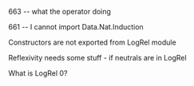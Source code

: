 663 -- what the operator doing

661 -- I cannot import Data.Nat.Induction

Constructors are not exported from LogRel module

Reflexivity needs some stuff - if neutrals are in LogRel

What is LogRel 0?
